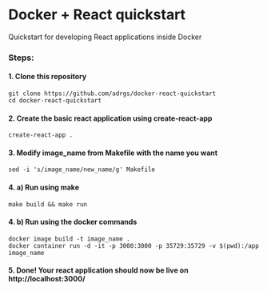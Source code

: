 # Docker + React quickstart
Quickstart for developing React applications inside Docker

### Steps:

#### 1. Clone this repository
```
git clone https://github.com/adrgs/docker-react-quickstart
cd docker-react-quickstart
```
#### 2. Create the basic react application using create-react-app 
```
create-react-app .
```
#### 3. Modify image_name from Makefile with the name you want
```
sed -i 's/image_name/new_name/g' Makefile
```
#### 4. a) Run using make
```
make build && make run
```
#### 4. b) Run using the docker commands
```
docker image build -t image_name .
docker container run -d -it -p 3000:3000 -p 35729:35729 -v $(pwd):/app image_name
```
#### 5. Done! Your react application should now be live on http://localhost:3000/
